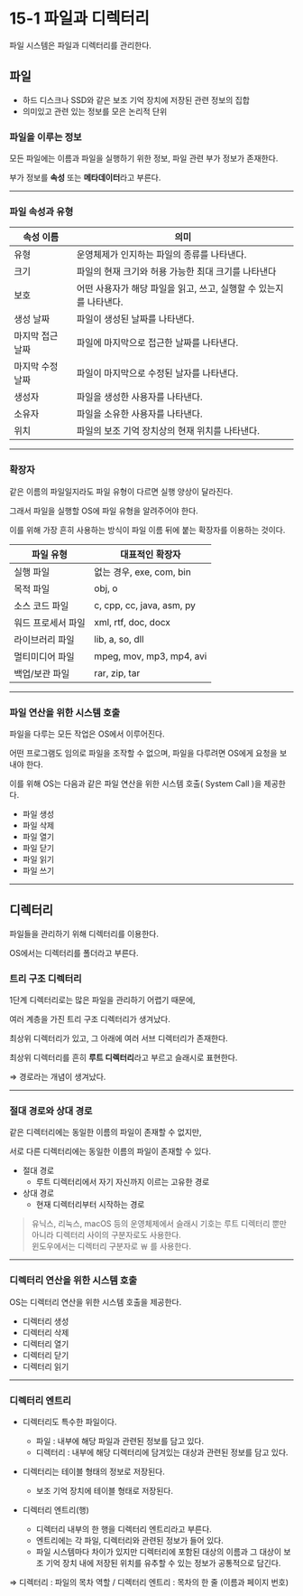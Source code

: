 # 15-1 파일과 디렉터리

파일 시스템은 파일과 디렉터리를 관리한다.

## 파일

- 하드 디스크나 SSD와 같은 보조 기억 장치에 저장된 관련 정보의 집합
- 의미있고 관련 있는 정보를 모은 논리적 단위

### 파일을 이루는 정보

모든 파일에는 이름과 파일을 실행하기 위한 정보, 파일 관련 부가 정보가 존재한다.

부가 정보를 **속성** 또는 **메타데이터**라고 부른다.

---

### 파일 속성과 유형

| 속성 이름 | 의미 |
| --- | --- |
| 유형 | 운영체제가 인지하는 파일의 종류를 나타낸다. |
| 크기 | 파일의 현재 크기와 허용 가능한 최대 크기를 나타낸다 |
| 보호 | 어떤 사용자가 해당 파일을 읽고, 쓰고, 실행할 수 있는지를 나타낸다. |
| 생성 날짜 | 파일이 생성된 날짜를 나타낸다. |
| 마지막 접근 날짜 | 파일에 마지막으로 접근한 날짜를 나타낸다. |
| 마지막 수정 날짜 | 파일이 마지막으로 수정된 날자를 나타낸다. |
| 생성자 | 파일을 생성한 사용자를 나타낸다. |
| 소유자 | 파일을 소유한 사용자를 나타낸다. |
| 위치 | 파일의 보조 기억 장치상의 현재 위치를 나타낸다. |

---

### 확장자

같은 이름의 파일일지라도 파일 유형이 다르면 실행 양상이 달라진다.

그래서 파일을 실행할 OS에 파일 유형을 알려주어야 한다.

이를 위해 가장 흔히 사용하는 방식이 파일 이름 뒤에 붙는 확장자를 이용하는 것이다.

| 파일 유형 | 대표적인 확장자 |
| --- | --- |
| 실행 파일 | 없는 경우, exe, com, bin |
| 목적 파일 | obj, o |
| 소스 코드 파일 | c, cpp, cc, java, asm, py |
| 워드 프로세서 파일 | xml, rtf, doc, docx |
| 라이브러리 파일 | lib, a, so, dll |
| 멀티미디어 파일 | mpeg, mov, mp3, mp4, avi |
| 백업/보관 파일 | rar, zip, tar |

---

### 파일 연산을 위한 시스템 호출

파일을 다루는 모든 작업은 OS에서 이루어진다.

어떤 프로그램도 임의로 파일을 조작할 수 없으며, 파일을 다루려면 OS에게 요청을 보내야 한다. 

이를 위해 OS는 다음과 같은 파일 연산을 위한 시스템 호출( System Call )을 제공한다.

- 파일 생성
- 파일 삭제
- 파일 열기
- 파일 닫기
- 파일 읽기
- 파일 쓰기

---

## 디렉터리

파일들을 관리하기 위해 디렉터리를 이용한다.

OS에서는 디렉터리를 폴더라고 부른다.

### 트리 구조 디렉터리

1단계 디렉터리로는 많은 파일을 관리하기 어렵기 때문에,

여러 계층을 가진 트리 구조 디렉터리가 생겨났다.

최상위 디렉터리가 있고, 그 아래에 여러 서브 디렉터리가 존재한다.

최상위 디렉터리를 흔히 **루트 디렉터리**라고 부르고 슬래시로 표현한다.

⇒ 경로라는 개념이 생겨났다.

---

### 절대 경로와 상대 경로

같은 디렉터리에는 동일한 이름의 파일이 존재할 수 없지만,

서로 다른 디렉터리에는 동일한 이름의 파일이 존재할 수 있다.

- 절대 경로
    - 루트 디렉터리에서 자기 자신까지 이르는 고유한 경로
- 상대 경로
    - 현재 디렉터리부터 시작하는 경로

<aside>


> 유닉스, 리눅스, macOS 등의 운영체제에서
> 슬래시 기호는 루트 디렉터리 뿐만 아니라 디렉터리 사이의 구분자로도 사용한다. <br>
> 윈도우에서는 디렉터리 구분자로 ￦ 를 사용한다.

</aside>

---

### 디렉터리 연산을 위한 시스템 호출

OS는 디렉터리 연산을 위한 시스템 호출을 제공한다.

- 디렉터리 생성
- 디렉터리 삭제
- 디렉터리 열기
- 디렉터리 닫기
- 디렉터리 읽기

---

### 디렉터리 엔트리

- 디렉터리도 특수한 파일이다.
    - 파일 : 내부에 해당 파일과 관련된 정보를 담고 있다.
    - 디렉터리 : 내부에 해당 디렉터리에 담겨있는 대상과 관련된 정보를 담고 있다.

- 디렉터리는 테이블 형태의 정보로 저장된다.
    - 보조 기억 장치에 테이블 형태로 저장된다.

- 디렉터리 엔트리(행)
    - 디렉터리 내부의 한 행을 디렉터리 엔트리라고 부른다.
    - 엔트리에는 각 파일, 디렉터리와 관련된 정보가 들어 있다.
    - 파일 시스템마다 차이가 있지만 디렉터리에 포함된 대상의 이름과 그 대상이 보조 기억 장치 내에 저장된 위치를 유추할 수 있는 정보가 공통적으로 담긴다.

⇒ 디렉터리 : 파일의 목차 역할 / 디렉터리 엔트리 : 목차의 한 줄 (이름과 페이지 번호)
